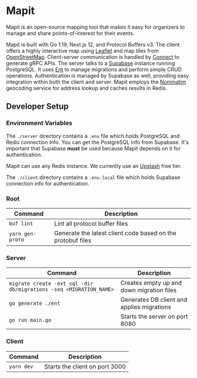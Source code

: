 # Mapit

Mapit is an open-source mapping tool that makes it easy for organizers to manage and share points-of-interest for their events.

Mapit is built with Go 1.19, Next.js 12, and Protocol Buffers v3. The client offers a highly interactive map using [Leaflet](https://leafletjs.com/) and map tiles from [OpenStreetMap](https://www.openstreetmap.org). Client-server communication is handled by [Connect](https://connect.build/) to generate gRPC APIs. The server talks to a [Supabase](https://supabase.com/) instance running PostgreSQL. It uses [Ent](https://entgo.io/) to manage migrations and perform simple CRUD operations. Authentication is managed by Supabase as well, providing easy integration within both the client and server. Mapit employs the [Nominatim](https://nominatim.org/) geocoding service for address lookup and caches results in Redis.

## Developer Setup

### Environment Variables

The `./server` directory contains a `.env` file which holds PostgreSQL and Redis connection info. You can get the PostgreSQL info from Supabase. It's important that Supabase **must** be used because Mapit depends on it for authentication.

Mapit can use any Redis instance. We currently use an [Upstash](https://upstash.com/) free tier.

The `./client` directory contains a `.env.local` file which holds Supabase connection info for authentication.

### Root

| Command          | Description                                                 |
|------------------|-------------------------------------------------------------|
| `buf lint`       | Lint all protocol buffer files                              |
| `yarn gen-proto` | Generate the latest client code based on the protobuf files |

### Server

| Command                                                            | Description                                |
|--------------------------------------------------------------------|--------------------------------------------|
| `migrate create -ext sql -dir db/migrations -seq <MIGRATION_NAME>` | Creates empty up and down migration files  |
| `go generate ./ent`                                                | Generates DB client and applies migrations |
| `go run main.go`                                                   | Starts the server on port 8080             |

### Client

| Command          | Description                    |
|------------------|--------------------------------|
| `yarn dev`       | Starts the client on port 3000 |
